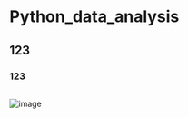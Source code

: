 # Python_data_analysis
## 123
### 123
```python

```
![image](https://github.com/user-attachments/assets/74212ffc-a789-4154-a7cb-c6e109ec8000)
